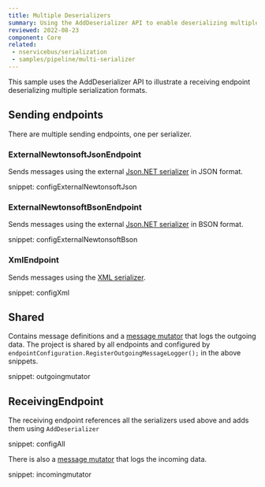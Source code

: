 ```yaml
---
title: Multiple Deserializers
summary: Using the AddDeserializer API to enable deserializing multiple formats.
reviewed: 2022-08-23
component: Core
related:
 - nservicebus/serialization
 - samples/pipeline/multi-serializer
---
```



This sample uses the AddDeserializer API to illustrate a receiving endpoint deserializing multiple serialization formats.


## Sending endpoints

There are multiple sending endpoints, one per serializer.


### ExternalNewtonsoftJsonEndpoint

Sends messages using the external [Json.NET serializer](/nservicebus/serialization/newtonsoft.md) in JSON format.

snippet: configExternalNewtonsoftJson


### ExternalNewtonsoftBsonEndpoint

Sends messages using the external [Json.NET serializer](/nservicebus/serialization/newtonsoft.md) in BSON format.

snippet: configExternalNewtonsoftBson


### XmlEndpoint

Sends messages using the [XML serializer](/nservicebus/serialization/xml.md).

snippet: configXml


## Shared

Contains message definitions and a [message mutator](/nservicebus/pipeline/message-mutators.md) that logs the outgoing data. The project is shared by all endpoints and configured by `endpointConfiguration.RegisterOutgoingMessageLogger();` in the above snippets.

snippet: outgoingmutator


## ReceivingEndpoint

The receiving endpoint references all the serializers used above and adds them using `AddDeserializer`

snippet: configAll

There is also a [message mutator](/nservicebus/pipeline/message-mutators.md) that logs the incoming data.

snippet: incomingmutator
